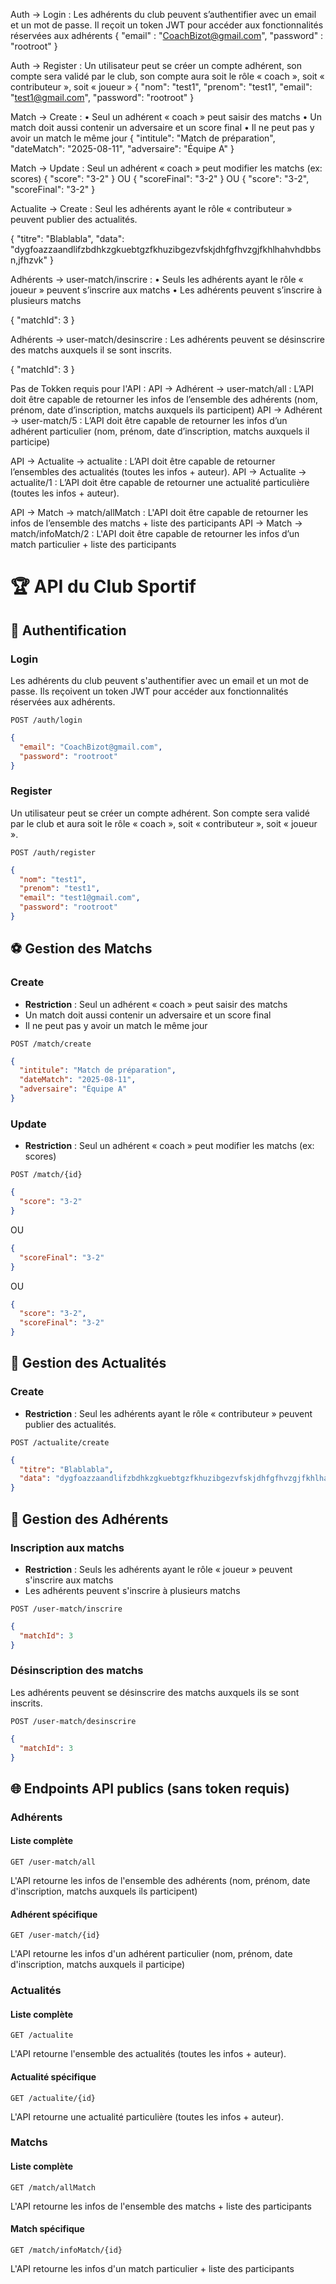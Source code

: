 Auth -> Login : Les adhérents du club peuvent s’authentifier avec un email et un mot de passe. Il reçoit un token JWT pour accéder aux fonctionnalités réservées aux adhérents
   {
    "email" : "CoachBizot@gmail.com",
    "password" : "rootroot"
   }

Auth -> Register : Un utilisateur peut se créer un compte adhérent, son compte sera validé par le club, son compte aura soit le rôle « coach », soit « contributeur », soit « joueur »
   {
    "nom": "test1",
    "prenom": "test1",
    "email": "test1@gmail.com",
    "password": "rootroot"
   }

Match -> Create : • Seul un adhérent « coach » peut saisir des matchs
                  • Un match doit aussi contenir un adversaire et un score final
                  • Il ne peut pas y avoir un match le même jour
   {
      "intitule": "Match de préparation",
      "dateMatch": "2025-08-11",
      "adversaire": "Équipe A"
   }

Match -> Update : Seul un adhérent « coach » peut modifier les matchs (ex: scores)
   {
  "score": "3-2"
   }
OU
   {
  "scoreFinal": "3-2"
   }
OU
   {
   "score": "3-2",
   "scoreFinal": "3-2"
   }


Actualite -> Create : Seul les adhérents ayant le rôle « contributeur » peuvent publier des actualités.

   {
   "titre": "Blablabla",
   "data": "dygfoazzaandlifzbdhkzgkuebtgzfkhuzibgezvfskjdhfgfhvzgjfkhlhahvhdbbsn,jfhzvk"
   }

Adhérents -> user-match/inscrire : • Seuls les adhérents ayant le rôle « joueur » peuvent s’inscrire aux matchs
                                   • Les adhérents peuvent s’inscrire à plusieurs matchs

   {
   "matchId": 3
   }

Adhérents -> user-match/desinscrire : Les adhérents peuvent se désinscrire des matchs auxquels il se sont inscrits.

   {
   "matchId": 3
   }

Pas de Tokken requis pour l'API :
API -> Adhérent -> user-match/all : L’API doit être capable de retourner les infos de l’ensemble des adhérents (nom, prénom, date 
d’inscription, matchs auxquels ils participent)
API -> Adhérent -> user-match/5 : L’API doit être capable de retourner les infos d’un adhérent particulier (nom, prénom, date 
d’inscription, matchs auxquels il participe)

API -> Actualite -> actualite : L’API doit être capable de retourner l’ensembles des actualités (toutes les infos + auteur).
API -> Actualite -> actualite/1 : L’API doit être capable de retourner une actualité particulière (toutes les infos + auteur).

API -> Match -> match/allMatch : L'API doit être capable de retourner les infos de l’ensemble des matchs + liste des participants
API -> Match -> match/infoMatch/2 : L'API doit être capable de retourner les infos d’un match particulier + liste des participants

 




























 # 🏆 API du Club Sportif

## 🔐 Authentification

### Login
Les adhérents du club peuvent s'authentifier avec un email et un mot de passe. Ils reçoivent un token JWT pour accéder aux fonctionnalités réservées aux adhérents.
```
POST /auth/login
```
```json
{
  "email": "CoachBizot@gmail.com",
  "password": "rootroot"
}
```

### Register
Un utilisateur peut se créer un compte adhérent. Son compte sera validé par le club et aura soit le rôle « coach », soit « contributeur », soit « joueur ».
```
POST /auth/register
```
```json
{
  "nom": "test1",
  "prenom": "test1",
  "email": "test1@gmail.com",
  "password": "rootroot"
}
```

## ⚽ Gestion des Matchs

### Create
- **Restriction** : Seul un adhérent « coach » peut saisir des matchs
- Un match doit aussi contenir un adversaire et un score final
- Il ne peut pas y avoir un match le même jour
```
POST /match/create
```
```json
{
  "intitule": "Match de préparation",
  "dateMatch": "2025-08-11",
  "adversaire": "Équipe A"
}
```

### Update
- **Restriction** : Seul un adhérent « coach » peut modifier les matchs (ex: scores)
```
POST /match/{id}
```
```json
{
  "score": "3-2"
}
```
OU
```json
{
  "scoreFinal": "3-2"
}
```
OU
```json
{
  "score": "3-2",
  "scoreFinal": "3-2"
}
```

## 📰 Gestion des Actualités

### Create
- **Restriction** : Seul les adhérents ayant le rôle « contributeur » peuvent publier des actualités.
```
POST /actualite/create
```
```json
{
  "titre": "Blablabla",
  "data": "dygfoazzaandlifzbdhkzgkuebtgzfkhuzibgezvfskjdhfgfhvzgjfkhlhahvhdbbsn,jfhzvk"
}
```

## 👥 Gestion des Adhérents

### Inscription aux matchs
- **Restriction** : Seuls les adhérents ayant le rôle « joueur » peuvent s'inscrire aux matchs
- Les adhérents peuvent s'inscrire à plusieurs matchs
```
POST /user-match/inscrire
```
```json
{
  "matchId": 3
}
```

### Désinscription des matchs
Les adhérents peuvent se désinscrire des matchs auxquels ils se sont inscrits.
```
POST /user-match/desinscrire
```
```json
{
  "matchId": 3
}
```

## 🌐 Endpoints API publics (sans token requis)

### Adhérents

#### Liste complète
```
GET /user-match/all
```
L'API retourne les infos de l'ensemble des adhérents (nom, prénom, date d'inscription, matchs auxquels ils participent)

#### Adhérent spécifique
```
GET /user-match/{id}
```
L'API retourne les infos d'un adhérent particulier (nom, prénom, date d'inscription, matchs auxquels il participe)

### Actualités

#### Liste complète
```
GET /actualite
```
L'API retourne l'ensemble des actualités (toutes les infos + auteur).

#### Actualité spécifique
```
GET /actualite/{id}
```
L'API retourne une actualité particulière (toutes les infos + auteur).

### Matchs

#### Liste complète
```
GET /match/allMatch
```
L'API retourne les infos de l'ensemble des matchs + liste des participants

#### Match spécifique
```
GET /match/infoMatch/{id}
```
L'API retourne les infos d'un match particulier + liste des participants